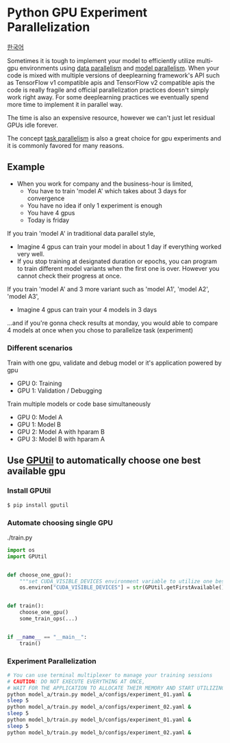 # Python GPU Experiment Parallelization

[한국어](https://nyanye.com/gpu/2020/07/27/multi-gpu/)

Sometimes it is tough to implement your model to efficiently utilize multi-gpu environments using [data parallelism](https://pytorch.org/tutorials/beginner/blitz/data_parallel_tutorial.html) and [model parallelism](https://github.com/kakaobrain/torchgpipe). When your code is mixed with multiple versions of deeplearning framework's API such as TensorFlow v1 compatible apis and TensorFlow v2 compatible apis the code is really fragile and official parallelization practices doesn't simply work right away. For some deeplearning practices we eventually spend more time to implement it in parallel way.

The time is also an expensive resource, however we can't just let residual GPUs idle forever.

The concept [task parallelism](https://en.wikipedia.org/wiki/Task_parallelism) is also a great choice for gpu experiments and it is commonly favored for many reasons.

## Example

* When you work for company and the business-hour is limited,
    * You have to train 'model A' which takes about 3 days for convergence
    * You have no idea if only 1 experiment is enough
    * You have 4 gpus
    * Today is friday

If you train 'model A' in traditional data parallel style,
* Imagine 4 gpus can train your model in about 1 day if everything worked very well.
* If you stop training at designated duration or epochs, you can program to train different model variants when the first one is over. However you cannot check their progress at once.

If you train 'model A' and 3 more variant such as 'model A1', 'model A2', 'model A3',
* Imagine 4 gpus can train your 4 models in 3 days

...and if you're gonna check results at monday, you would able to compare 4 models at once when you chose to parallelize task (experiment)

### Different scenarios

Train with one gpu, validate and debug model or it's application powered by gpu
- GPU 0: Training
- GPU 1: Validation / Debugging

Train multiple models or code base simultaneously
- GPU 0: Model A
- GPU 1: Model B
- GPU 2: Model A with hparam B
- GPU 3: Model B with hparam A

## Use [GPUtil](https://github.com/anderskm/gputil) to automatically choose one best available gpu

### Install GPUtil

```bash
$ pip install gputil
```

### Automate choosing single GPU

./train.py

```python
import os
import GPUtil


def choose_one_gpu():
    """set CUDA_VISIBLE_DEVICES environment variable to utilize one best gpu """
    os.environ["CUDA_VISIBLE_DEVICES"] = str(GPUtil.getFirstAvailable()[0])


def train():
    choose_one_gpu()
    some_train_ops(...)


if __name__ == "__main__":
    train()
```

### Experiment Parallelization

```bash
# You can use terminal multiplexer to manage your training sessions
# CAUTION: DO NOT EXECUTE EVERYTHING AT ONCE,
# WAIT FOR THE APPLICATION TO ALLOCATE THEIR MEMORY AND START UTILIZING GPU
python model_a/train.py model_a/configs/experiment_01.yaml &
sleep 5
python model_a/train.py model_a/configs/experiment_02.yaml &
sleep 5
python model_b/train.py model_b/configs/experiment_01.yaml &
sleep 5
python model_b/train.py model_b/configs/experiment_02.yaml &
```
